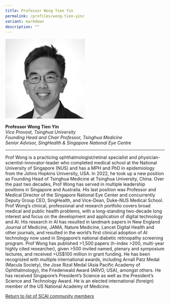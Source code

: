 ```yaml
---
title: Professor Wong Tien Yin
permalink: /profiles/wong-tien-yin/
variant: markdown
description: ""
---
```

<div style="width:50%"><img src="/images/People/wong_tien_yin.jpeg" alt="Professor Seth Lazar"></div>

**Professor Wong Tien Yin**<br>*Vice Provost, Tsinghua University*<br>*Founding Head and Chair Professor, Tsinghua Medicine*<br>*Senior Advisor, SingHealth &amp; Singapore National Eye Centre*<br>

---

Prof Wong is a practicing ophthalmologist/retinal specialist and physician-scientist-innovator-leader who completed medical school at the National University of Singapore (NUS) and has a MPH and PhD in epidemiology from the Johns Hopkins University, USA. In 2022, he took up a new position as Founding Head of Tsinghua Medicine at Tsinghua University, China. Over the past two decades, Prof Wong has served in multiple leadership positions in Singapore and Australia. His last position was Professor and Medical Director of the Singapore National Eye Center and concurrently Deputy Group CEO, SingHealth, and Vice-Dean, Duke-NUS Medical School. Prof Wong’s clinical, professional and research portfolio covers broad medical and public health problems, with a long-standing two-decade long interest and focus on the development and application of digital technology and AI. His research in AI has resulted in landmark papers in New England Journal of Medicine, JAMA, Nature Medicine, Lancet Digital Health and other journals, and resulted in the world’s first clinical adoption of AI technology now used in Singapore’s national diabetic retinopathy screening program. Prof Wong has published &gt;1,500 papers (h-index &gt;200, multi-year highly cited researcher), given &gt;500 invited named, plenary and symposium lectures, and received &gt;US$100 million in grant funding. He has been recognized with multiple international awards, including Arnall Patz Medal (Macula Society), the Jose Rizal Medal (Asia Pacific Academy of Ophthalmology), the Friedenwald Award (ARVO, USA), amongst others. He has received Singapore’s President’s Science as well as the President’s Science and Technology Award. He is an elected international (foreign) member of the US National Academy of Medicine.

[Return to list of SCAI community members](/community)